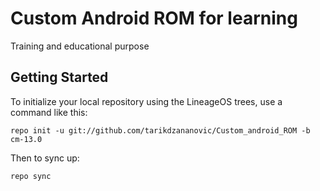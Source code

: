 Custom Android ROM for learning
===========

Training and educational purpose


Getting Started
---------------

To initialize your local repository using the LineageOS trees, use a command like this:

    repo init -u git://github.com/tarikdzananovic/Custom_android_ROM -b cm-13.0

Then to sync up:

    repo sync


